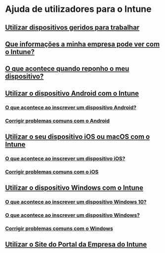 # Ajuda de utilizadores para o Intune
## [Utilizar dispositivos geridos para trabalhar](use-managed-devices-to-get-work-done.md)
## [Que informações a minha empresa pode ver com o Intune?](what-info-can-your-company-see-when-you-enroll-your-device-in-intune.md)
## [O que acontece quando reponho o meu dispositivo?](what-happens-if-you-reset-your-device-cpwebsite.md)
## [Utilizar o dispositivo Android com o Intune](using-your-android-device-with-intune.md)
### [O que acontece ao inscrever um dispositivo Android?](what-happens-if-you-install-the-company-portal-app-and-enroll-your-device-in-intune-android.md)
### [Corrigir problemas comuns com o Android](troubleshoot-your-device-android.md)
## [Utilizar o seu dispositivo iOS ou macOS com o Intune](using-your-iOS-or-macOS-device-with-intune.md)
### [O que acontece ao inscrever um dispositivo iOS?](what-happens-if-you-install-the-company-portal-app-and-enroll-your-device-in-intune-ios.md)
### [Corrigir problemas comuns com o iOS](troubleshoot-your-device-iOS.md)
## [Utilizar o dispositivo Windows com o Intune](using-your-windows-device-with-intune.md)
### [O que acontece ao inscrever um dispositivo Windows 10?](what-happens-if-you-install-the-company-portal-app-and-enroll-your-device-in-intune-windows10.md)
### [O que acontece ao inscrever um dispositivo Windows?](what-happens-if-you-install-the-company-portal-app-and-enroll-your-device-in-intune-windows.md)
### [Corrigir problemas comuns com o Windows](troubleshoot-your-device-windows.md)
## [Utilizar o Site do Portal da Empresa do Intune](using-the-intune-company-portal-website.md)
